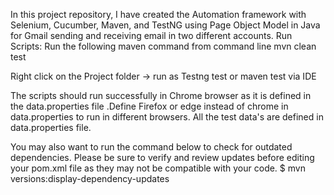 In this project repository, I have created the Automation framework with Selenium, Cucumber, Maven, and TestNG using Page Object Model in Java for Gmail sending and receiving email in two different accounts.
Run Scripts:
Run the following maven command from command line
mvn clean test

Right click on the Project folder -> run as Testng test or maven test via IDE

The scripts should run successfully in Chrome browser as it is defined in the data.properties file .Define Firefox or edge instead of chrome in data.properties to run in different browsers.
All the test data's are defined in data.properties file.

You may also want to run the command below to check for outdated dependencies. Please be sure to verify and review updates before editing your pom.xml file as they may not be compatible with your code.
$ mvn versions:display-dependency-updates


